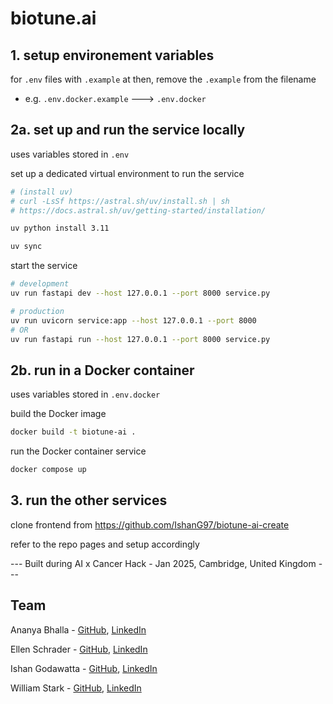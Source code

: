 # biotune.ai

## 1. setup environement variables

for `.env` files with `.example` at then, remove the `.example` from the filename
- e.g. `.env.docker.example` ---> `.env.docker`

## 2a. set up and run the service locally

uses variables stored in `.env` 

set up a dedicated virtual environment to run the service
```bash
# (install uv)
# curl -LsSf https://astral.sh/uv/install.sh | sh
# https://docs.astral.sh/uv/getting-started/installation/

uv python install 3.11

uv sync
```

start the service
```bash
# development
uv run fastapi dev --host 127.0.0.1 --port 8000 service.py

# production
uv run uvicorn service:app --host 127.0.0.1 --port 8000
# OR
uv run fastapi run --host 127.0.0.1 --port 8000 service.py
```

## 2b. run in a Docker container

uses variables stored in `.env.docker`

build the Docker image
```bash
docker build -t biotune-ai .
```

run the Docker container service
```bash
docker compose up
```

## 3. run the other services

clone frontend from https://github.com/IshanG97/biotune-ai-create

refer to the repo pages and setup accordingly


--- Built during AI x Cancer Hack - Jan 2025, Cambridge, United Kingdom ---


## Team

Ananya Bhalla - [GitHub](https://github.com/AnanyaBhalla), [LinkedIn](https://www.linkedin.com/in/ananyabhalla/)

Ellen Schrader - [GitHub](https://github.com/ellen-schrader), [LinkedIn](https://www.linkedin.com/in/ellen-schrader/)

Ishan Godawatta - [GitHub](https://github.com/IshanG97), [LinkedIn](https://www.linkedin.com/in/ishan-godawatta/)

William Stark - [GitHub](https://github.com/williamstarkbio), [LinkedIn](https://www.linkedin.com/in/williamstarkbio/)